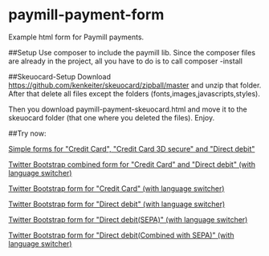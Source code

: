 paymill-payment-form
====================
Example html form for Paymill payments.

##Setup
Use composer to include the paymill lib.
Since the composer files are already in the project, all you have to do is to call composer -install

##Skeuocard-Setup
Download https://github.com/kenkeiter/skeuocard/zipball/master and unzip that folder. After that delete all files except the folders (fonts,images,javascripts,styles).

Then you download paymill-payment-skeuocard.html and move it to the skeuocard folder (that one where you deleted the files). Enjoy.

##Try now:

[Simple forms for "Credit Card", "Credit Card 3D secure" and "Direct debit"][1]

[Twitter Bootstrap combined form for "Credit Card" and "Direct debit" (with language switcher) ][2]

[Twitter Bootstrap form for "Credit Card" (with language switcher) ][3]

[Twitter Bootstrap form for "Direct debit" (with language switcher) ][4]

[Twitter Bootstrap form for "Direct debit(SEPA)" (with language switcher) ][5]

[Twitter Bootstrap form for "Direct debit(Combined with SEPA)" (with language switcher) ][5]

[1]: http://htmlpreview.github.com/?https://github.com/paymill/paymill-payment-form/blob/master/index.html
[2]: http://htmlpreview.github.com/?https://github.com/paymill/paymill-payment-form/blob/master/paymill_payment.html
[3]: http://htmlpreview.github.com/?https://github.com/paymill/paymill-payment-form/blob/master/paymill_payment_cc.html
[4]: http://htmlpreview.github.com/?https://github.com/paymill/paymill-payment-form/blob/master/paymill_payment_elv.html
[5]: http://htmlpreview.github.com/?https://github.com/paymill/paymill-payment-form/blob/master/paymill_payment_sepa.html
[6]: http://htmlpreview.github.com/?https://github.com/paymill/paymill-payment-form/blob/master/paymill_payment_elv_sepa.html
